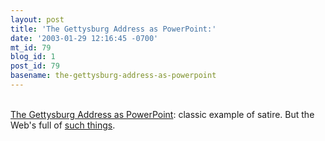 ```yaml
---
layout: post
title: 'The Gettysburg Address as PowerPoint:'
date: '2003-01-29 12:16:45 -0700'
mt_id: 79
blog_id: 1
post_id: 79
basename: the-gettysburg-address-as-powerpoint
---
```

<br /><a href="http://www.norvig.com/Gettysburg/index.htm">The Gettysburg Address as PowerPoint</a>: classic example of satire. But the Web's full of <a href="http://www.enormicom.com/">such things</a>.<br /><br /><br />
